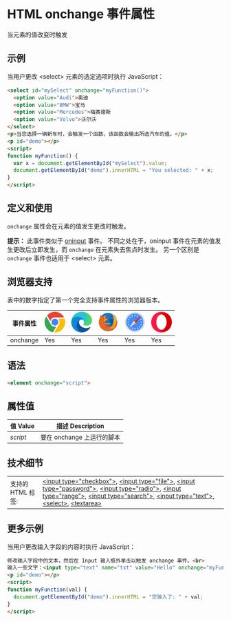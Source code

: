 HTML onchange 事件属性
===

当元素的值改变时触发

## 示例

当用户更改 \<select> 元素的选定选项时执行 JavaScript：

```html idoc:preview:iframe
<select id="mySelect" onchange="myFunction()">
  <option value="Audi">奥迪
  <option value="BMW">宝马
  <option value="Mercedes">梅赛德斯
  <option value="Volvo">沃尔沃
</select>
<p>当您选择一辆新车时，会触发一个函数，该函数会输出所选汽车的值。</p>
<p id="demo"></p>
<script>
function myFunction() {
  var x = document.getElementById("mySelect").value;
  document.getElementById("demo").innerHTML = "You selected: " + x;
}
</script>
```


## 定义和使用

`onchange` 属性会在元素的值发生更改时触发。

**提示：** 此事件类似于 [oninput](./oninput.md) 事件。 不同之处在于，oninput 事件在元素的值发生更改后立即发生，而 `onchange` 在元素失去焦点时发生。 另一个区别是 `onchange` 事件也适用于 \<select> 元素。

## 浏览器支持

表中的数字指定了第一个完全支持事件属性的浏览器版本。

| 事件属性 | ![chrome][1] | ![edge][2] | ![firefox][3] | ![safari][4] | ![opera][5] |
| --- | --- | --- | --- | --- | --- |
| onchange        | Yes | Yes | Yes | Yes | Yes |
<!--rehype:style=width: 100%; display: inline-table;-->

## 语法

```html
<element onchange="script">
```

## 属性值

| 值 Value | 描述 Description |
| --- | --- |
| *script* | 要在 onchange 上运行的脚本 |
<!--rehype:style=width: 100%; display: inline-table;-->

## 技术细节

|   |   |
| ---- | ---- |
| 支持的 HTML 标签: | [\<input type="checkbox">](../tags/input_type_checkbox.md), [\<input type="file">](../tags/input_type_file.md), [\<input type="password">](../tags/input_type_password.md), [\<input type="radio">](../tags/input_type_radio.md), [\<input type="range">](../tags/input_type_range.md), [\<input type="search">](../tags/input_type_search.md), [\<input type="text">](../tags/input_type_text.md), [\<select>](../tags/select.md), [\<textarea>](../tags/textarea.md) |
<!--rehype:style=width: 100%; display: inline-table;-->

## 更多示例

当用户更改输入字段的内容时执行 JavaScript：

```html idoc:preview:iframe
修改输入字段中的文本，然后在 Input 输入框外单击以触发 onchange 事件。<br>
输入一些文字：<input type="text" name="txt" value="Hello" onchange="myFunction(this.value)">
<p id="demo"></p>
<script>
function myFunction(val) {
  document.getElementById("demo").innerHTML = "您输入了: " + val;
}
</script>
```



[1]: ../assets/chrome.svg
[2]: ../assets/edge.svg
[3]: ../assets/firefox.svg
[4]: ../assets/safari.svg
[5]: ../assets/opera.svg

